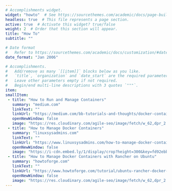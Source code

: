 ```yaml
---
# Accomplishments widget.
widget: "howto"  # See https://sourcethemes.com/academic/docs/page-builder/
headless: true  # This file represents a page section.
active: true  # Activate this widget? true/false
weight: 2  # Order that this section will appear.
title: "How To"
subtitle: ""

# Date format
#   Refer to https://sourcethemes.com/academic/docs/customization/#date-format
date_format: "Jan 2006"

# Accomplishments.
#   Add/remove as many `[[item]]` blocks below as you like.
#   `title`, `organization` and `date_start` are the required parameters.
#   Leave other parameters empty if not required.
#   Begin/end multi-line descriptions with 3 quotes `"""`.
item:
smallItem: 
 - title: "How to Run and Manage Containers"
   summary: "medium.com"
   linkText: ""
   linkUrl: "https://medium.com/bb-tutorials-and-thoughts/docker-container-management-with-examples-c280906158a8"
   openNewWindow: false
   image: "https://res.cloudinary.com/agile-seo/image/fetch/w_62,dpr_2.0,d_blank_am8gzx.png/https%3A%2F%2Flogo.clearbit.com%2Fmedium.com%3Fsize%3D250"
 - title: "How to Manage Docker Containers"
   summary: "linuxsysadmins.com"
   linkText: ""
   linkUrl: "https://www.linuxsysadmins.com/how-to-manage-docker-containers/"
   openNewWindow: false
   image: "https://i-cdn.embed.ly/1/display/crop?height=300&key=fd92ebbc52fc43fb98f69e50e7893c13&url=https%3A%2F%2Fwww.linuxsysadmins.com%2Fwp-content%2Fuploads%2F2018%2F11%2FHow-to-manage-Docker-containers-www.linuxsysadmins.com_.jpg&width=636"
 - title: "How to Manage Docker Containers with Rancher on Ubuntu"
   summary: "howtoforge.com"
   linkText: ""
   linkUrl: "https://www.howtoforge.com/tutorial/ubuntu-rancher-docker-container-manager/"
   openNewWindow: false
   image: "https://res.cloudinary.com/agile-seo/image/fetch/w_62,dpr_2.0,d_blank_am8gzx.png/https%3A%2F%2Flogo.clearbit.com%2Fhowtoforge.com%3Fsize%3D250"
---
```

